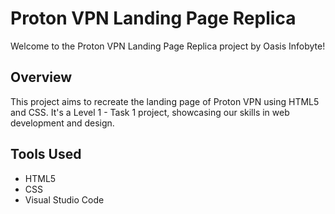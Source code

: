 # Proton VPN Landing Page Replica

Welcome to the Proton VPN Landing Page Replica project by Oasis Infobyte!

## Overview

This project aims to recreate the landing page of Proton VPN using HTML5 and CSS. It's a Level 1 - Task 1 project, showcasing our skills in web development and design.

## Tools Used

- HTML5
- CSS
- Visual Studio Code
